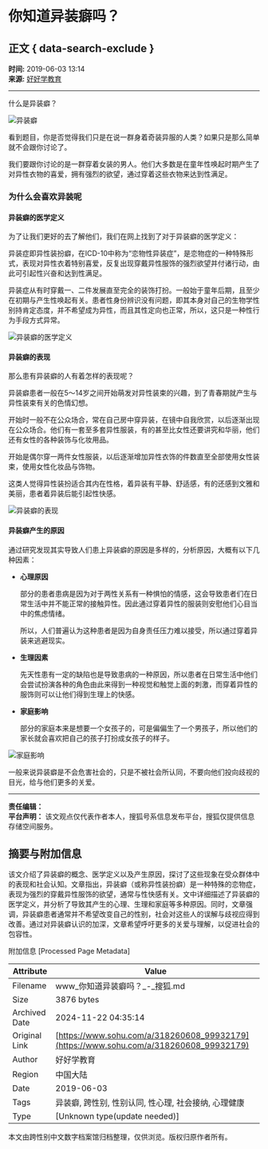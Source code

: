 # 你知道异装癖吗？

## 正文 { data-search-exclude }


**时间:** 2019-06-03 13:14  
**来源:** [好好学教育](https://www.sohu.com/a/318260608_99932179?spm=smpc.content-abroad.content.1.1732250060004eqzOrRU)

---

什么是异装癖？

![异装癖](http://5b0988e595225.cdn.sohucs.com/images/20190603/fc518b6e15d74367982eadc4b59aef38.JPG)

看到题目，你是否觉得我们只是在说一群身着奇装异服的人类？如果只是那么简单就不会跟你讨论了。

我们要跟你讨论的是一群穿着女装的男人。他们大多数是在童年性唤起时期产生了对异性衣物的喜爱，拥有强烈的欲望，通过穿着这些衣物来达到性满足。

### 为什么会喜欢异装呢

#### 异装癖的医学定义

为了让我们更好的去了解他们，我们在网上找到了对于异装癖的医学定义：

异装症即异性装扮癖，在ICD-10中称为“恋物性异装症”，是恋物症的一种特殊形式，表现对异性衣着特别喜爱，反复出现穿戴异性服饰的强烈欲望并付诸行动，由此可引起性兴奋和达到性满足。

异装症从有时穿戴一、二件发展直至完全的装饰打扮。一般始于童年后期，且至少在初期与产生性唤起有关。患者性身份辨识没有问题，即其本身对自己的生物学性别持肯定态度，并不希望成为异性，而且其性定向也正常，所以，这只是一种性行为手段方式异常。

![异装癖的医学定义](http://5b0988e595225.cdn.sohucs.com/images/20190603/a4b714b673ec4a979968a5d74a48ff9c.JPG)

#### 异装癖的表现

那么患有异装癖的人有着怎样的表现呢？

异装癖患者一般在5～14岁之间开始萌发对异性装束的兴趣，到了青春期就产生与异性装束有关的色情幻想。

开始时一般不在公众场合，常在自己房中穿异装，在镜中自我欣赏，以后逐渐出现在公众场合。他们有一套至多套异性服装，有的甚至比女性还要讲究和华丽，他们还有女性的各种装饰与化妆用品。

开始是偶尔穿一两件女性服装，以后逐渐增加异性衣饰的件数直至全部使用女性装束，使用女性化妆品与饰物。

这类人觉得异性装扮适合其内在性格，着异装有平静、舒适感，有的还感到文雅和美丽，患者着异装后能引起性快感。

![异装癖的表现](http://5b0988e595225.cdn.sohucs.com/images/20190603/f05a0aa95dd74f4ca2de96ed5752ced6.JPG)

#### 异装癖产生的原因

通过研究发现其实导致人们患上异装癖的原因是多样的，分析原因，大概有以下几种因素：

- **心理原因**

  部分的患者患病是因为对于两性关系有一种惧怕的情感，这会导致患者们在日常生活中并不能正常的接触异性。因此通过穿着异性的服装则安慰他们心目当中的焦虑情绪。

  所以，人们普遍认为这种患者是因为自身责任压力难以接受，所以通过穿着异装来逃避现实。

- **生理因素**

  先天性患有一定的缺陷也是导致患病的一种原因，所以患者在日常生活中他们会尝试扮演各种的角色由此来得到一种视觉和触觉上面的刺激，而穿着异性的服饰则可以让他们得到生理上的快感。

- **家庭影响**

  部分的家庭本来是想要一个女孩子的，可是偏偏生了一个男孩子，所以他们的家长就会喜欢把自己的孩子打扮成女孩子的样子。

![家庭影响](http://5b0988e595225.cdn.sohucs.com/images/20190603/f161e437e43448038a7dbbca90282269.JPG)

一般来说异装癖是不会危害社会的，只是不被社会所认同，不要向他们投向歧视的目光，给与他们更多的关爱。

--- 

**责任编辑：**  
**平台声明：** 该文观点仅代表作者本人，搜狐号系信息发布平台，搜狐仅提供信息存储空间服务。

## 摘要与附加信息

<!-- tcd_abstract -->
该文介绍了异装癖的概念、医学定义以及产生原因，探讨了这些现象在受众群体中的表现和社会认知。文章指出，异装癖（或称异性装扮癖）是一种特殊的恋物症，表现为强烈的穿戴异性服饰的欲望，通常与性快感有关。文中详细描述了异装癖的医学定义，并分析了导致其产生的心理、生理和家庭等多种原因。同时，文章强调，异装癖患者通常并不希望改变自己的性别，社会对这些人的误解与歧视应得到改善。通过对异装癖认识的加深，文章希望呼吁更多的关爱与理解，以促进社会的包容性。
<!-- tcd_abstract_end -->

附加信息 [Processed Page Metadata]

| Attribute       | Value                                  |
|-----------------|----------------------------------------|
| Filename        | www_你知道异装癖吗？_-_搜狐.md                             |
| Size            | 3876 bytes                           |
| Archived Date   | 2024-11-22 04:35:14                             |
| Original Link   | [https://www.sohu.com/a/318260608_99932179](https://www.sohu.com/a/318260608_99932179)                       |
| Author          | 好好学教育                               |
| Region          | 中国大陆                               |
| Date            | 2019-06-03                                 |
| Tags            | 异装癖, 跨性别, 性别认同, 性心理, 社会接纳, 心理健康                                 |
| Type            | [Unknown type(update needed)]                                 |
<!-- tcd_table_end -->

本文由跨性别中文数字档案馆归档整理，仅供浏览。版权归原作者所有。

